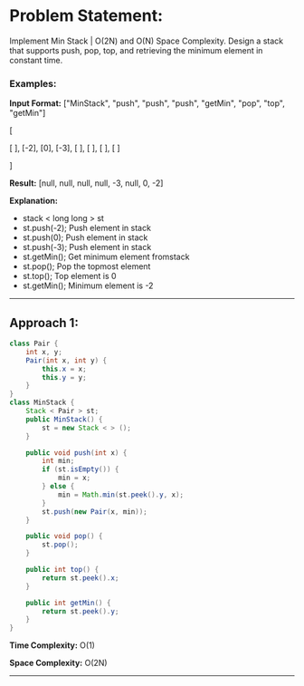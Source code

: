 # Problem Statement: 
Implement Min Stack | O(2N) and O(N) Space Complexity. Design a stack that supports push, pop, top, and retrieving the minimum element in constant time.

### Examples:

**Input Format:** ["MinStack", "push", "push", "push", "getMin", "pop", "top", "getMin"]

[

[ ], [-2], [0], [-3], [ ], [ ], [ ], [ ]

]

**Result:** [null, null, null, null, -3, null, 0, -2]

**Explanation:**
- stack < long long > st
- st.push(-2); Push element in stack
- st.push(0); Push element in stack
- st.push(-3); Push element in stack
- st.getMin(); Get minimum element fromstack
- st.pop(); Pop the topmost element
- st.top(); Top element is 0
- st.getMin(); Minimum element is -2


---

## Approach 1:

```java
class Pair {
    int x, y;
    Pair(int x, int y) {
        this.x = x;
        this.y = y;
    }
}
class MinStack {
    Stack < Pair > st;
    public MinStack() {
        st = new Stack < > ();
    }

    public void push(int x) {
        int min;
        if (st.isEmpty()) {
            min = x;
        } else {
            min = Math.min(st.peek().y, x);
        }
        st.push(new Pair(x, min));
    }

    public void pop() {
        st.pop();
    }

    public int top() {
        return st.peek().x;
    }

    public int getMin() {
        return st.peek().y;
    }
}
```

**Time Complexity:** O(1)

**Space Complexity:** O(2N)


----
